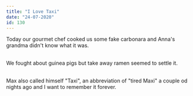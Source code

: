 ```yaml
---
title: "I Love Taxi"
date: "24-07-2020"
id: 130
---
```

Today our gourmet chef cooked us some fake carbonara and Anna's grandma didn't know what it was.<br><br>

We fought about guinea pigs but take away ramen seemed to settle it.<br><br>

Max also called himself "Taxi", an abbreviation of "tired Maxi" a couple od nights ago and I want to remember it forever.
